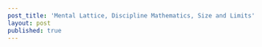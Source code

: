 ```yaml
---
post_title: 'Mental Lattice, Discipline Mathematics, Size and Limits'
layout: post
published: true
---
```

